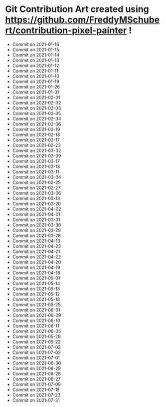 # Git Contribution Art created using https://github.com/FreddyMSchubert/contribution-pixel-painter !
- Commit on 2021-01-16
- Commit on 2021-01-15
- Commit on 2021-01-14
- Commit on 2021-01-13
- Commit on 2021-01-12
- Commit on 2021-01-11
- Commit on 2021-01-10
- Commit on 2021-01-19
- Commit on 2021-01-26
- Commit on 2021-01-31
- Commit on 2021-02-01
- Commit on 2021-02-02
- Commit on 2021-02-03
- Commit on 2021-02-05
- Commit on 2021-02-04
- Commit on 2021-02-06
- Commit on 2021-02-19
- Commit on 2021-02-18
- Commit on 2021-02-17
- Commit on 2021-02-23
- Commit on 2021-03-02
- Commit on 2021-03-09
- Commit on 2021-03-17
- Commit on 2021-03-18
- Commit on 2021-03-11
- Commit on 2021-03-04
- Commit on 2021-02-25
- Commit on 2021-02-27
- Commit on 2021-03-06
- Commit on 2021-03-13
- Commit on 2021-03-20
- Commit on 2021-04-02
- Commit on 2021-04-01
- Commit on 2021-03-31
- Commit on 2021-03-30
- Commit on 2021-03-29
- Commit on 2021-03-28
- Commit on 2021-04-10
- Commit on 2021-04-23
- Commit on 2021-04-21
- Commit on 2021-04-22
- Commit on 2021-04-20
- Commit on 2021-04-19
- Commit on 2021-04-18
- Commit on 2021-05-01
- Commit on 2021-05-14
- Commit on 2021-05-13
- Commit on 2021-05-12
- Commit on 2021-05-18
- Commit on 2021-05-25
- Commit on 2021-06-01
- Commit on 2021-06-09
- Commit on 2021-06-10
- Commit on 2021-06-11
- Commit on 2021-06-05
- Commit on 2021-05-29
- Commit on 2021-05-22
- Commit on 2021-07-03
- Commit on 2021-07-02
- Commit on 2021-07-01
- Commit on 2021-06-30
- Commit on 2021-06-29
- Commit on 2021-06-28
- Commit on 2021-06-27
- Commit on 2021-07-09
- Commit on 2021-07-15
- Commit on 2021-07-23
- Commit on 2021-07-31
